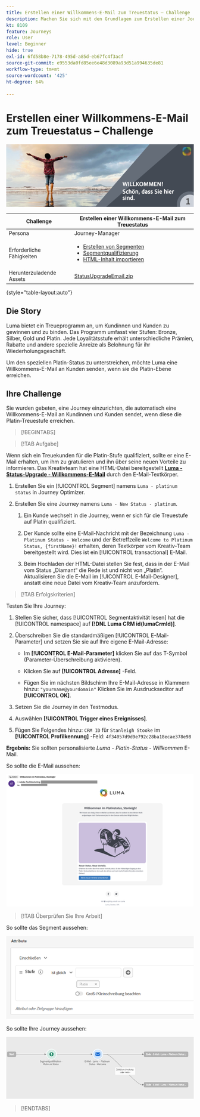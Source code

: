 ```yaml
---
title: Erstellen einer Willkommens-E-Mail zum Treuestatus – Challenge
description: Machen Sie sich mit den Grundlagen zum Erstellen einer Journey in der Journey-Arbeitsfläche vertraut.
kt: 8109
feature: Journeys
role: User
level: Beginner
hide: true
exl-id: 6fd58b8e-7178-495d-a85d-eb67fc4f3acf
source-git-commit: e9553da0fd85ee6e48d3089a93d51a994635de81
workflow-type: tm+mt
source-wordcount: '425'
ht-degree: 64%

---
```


# Erstellen einer Willkommens-E-Mail zum Treuestatus – Challenge

![Willkommens-E-Mail zum Treuestatus – Challenge-Banner](/help/challenges/assets/email-assets/luma-transactional-onboarding-1.png)

| Challenge | Erstellen einer Willkommens-E-Mail zum Treuestatus |
|---|---|
| Persona | Journey-Manager |
| Erforderliche Fähigkeiten | <ul><li>[Erstellen von Segmenten](https://experienceleague.adobe.com/docs/journey-optimizer-learn/tutorials/profiles-segments-subscriptions/create-segments.html?lang=de)</li> <li>[Segmentqualifizierung](https://experienceleague.adobe.com/docs/journey-optimizer-learn/tutorials/create-journeys/use-case-read-segment-qualification.html?lang=de)</li><li>[HTML-Inhalt importieren](https://experienceleague.adobe.com/docs/journey-optimizer-learn/tutorials/email-channel/import-and-author-html-email-content.html?lang=de)</li></ul> |
| Herunterzuladende Assets | [StatusUpgradeEmail.zip](/help/challenges/assets/email-assets/StatusUpgradeEmail.zip) |

{style=&quot;table-layout:auto&quot;}

## Die Story

Luma bietet ein Treueprogramm an, um Kundinnen und Kunden zu gewinnen und zu binden. Das Programm umfasst vier Stufen: Bronze, Silber, Gold und Platin. Jede Loyalitätsstufe erhält unterschiedliche Prämien, Rabatte und andere spezielle Anreize als Belohnung für ihr Wiederholungsgeschäft.

Um den speziellen Platin-Status zu unterstreichen, möchte Luma eine Willkommens-E-Mail an Kunden senden, wenn sie die Platin-Ebene erreichen.

## Ihre Challenge

Sie wurden gebeten, eine Journey einzurichten, die automatisch eine Willkommens-E-Mail an Kundinnen und Kunden sendet, wenn diese die Platin-Treuestufe erreichen.

>[!BEGINTABS]

>[!TAB Aufgabe]

Wenn sich ein Treuekunden für die Platin-Stufe qualifiziert, sollte er eine E-Mail erhalten, um ihm zu gratulieren und ihn über seine neuen Vorteile zu informieren. Das Kreativteam hat eine HTML-Datei bereitgestellt **[Luma - Status-Upgrade - Willkommens-E-Mail](/help/challenges/assets/email-assets/StatusUpgradeEmail.zip)** durch den E-Mail-Textkörper.

1. Erstellen Sie ein [!UICONTROL Segment] namens `Luma - platinum status` in Journey Optimizer.

1. Erstellen Sie eine Journey namens `Luma - New Status - platinum`.

   1. Ein Kunde wechselt in die Journey, wenn er sich für die Treuestufe auf Platin qualifiziert.

   1. Der Kunde sollte eine E-Mail-Nachricht mit der Bezeichnung `Luma - Platinum Status - Welcome` und der Betreffzeile `Welcome to Platinum Status, {firstName}!` erhalten, deren Textkörper vom Kreativ-Team bereitgestellt wird. Dies ist ein [!UICONTROL transactional] E-Mail.

   1. Beim Hochladen der HTML-Datei stellen Sie fest, dass in der E-Mail vom Status „Diamant“ die Rede ist und nicht von „Platin“. Aktualisieren Sie die E-Mail im [!UICONTROL E-Mail-Designer], anstatt eine neue Datei vom Kreativ-Team anzufordern.

>[!TAB Erfolgskriterien]

Testen Sie Ihre Journey:

1. Stellen Sie sicher, dass [!UICONTROL Segmentaktivität lesen] hat die [!UICONTROL namespace] auf **[!DNL Luma CRM id(lumaCrmId)]**.

1. Überschreiben Sie die standardmäßigen [!UICONTROL E-Mail-Parameter] und setzen Sie sie auf Ihre eigene E-Mail-Adresse:
   * Im **[!UICONTROL E-Mail-Parameter]** klicken Sie auf das T-Symbol (Parameter-Überschreibung aktivieren).

   * Klicken Sie auf **[!UICONTROL Adresse]** -Feld.

   * Fügen Sie im nächsten Bildschirm Ihre E-Mail-Adresse in Klammern hinzu: `"yourname@yourdomain"` Klicken Sie im Ausdruckseditor auf **[!UICONTROL OK]**.

1. Setzen Sie die Journey in den Testmodus.

1. Auswählen **[!UICONTROL Trigger eines Ereignisses]**.

1. Fügen Sie Folgendes hinzu: `CRM ID` für `Stanleigh Stooke` im **[!UICONTROL Profilkennung]** -Feld: `4f34057d9d9e792c28ba18ecae378e98`

**Ergebnis:** Sie sollten personalisierte *Luma - Platin-Status - Willkommen* E-Mail.

So sollte die E-Mail aussehen:

![Luma - Status-Upgrade - Willkommens-E-Mail](/help/challenges/assets/status-upgrade-welcome-email.png)

>[!TAB Überprüfen Sie Ihre Arbeit]

So sollte das Segment aussehen:

![Luma – Platinstatus-Segment](/help/challenges/assets/segment-luma-platinum-status.png)

So sollte Ihre Journey aussehen:

![platinum-status-upgrade-journey](/help/challenges/assets/journey-luma-status-upgrade.png)

>[!ENDTABS]
